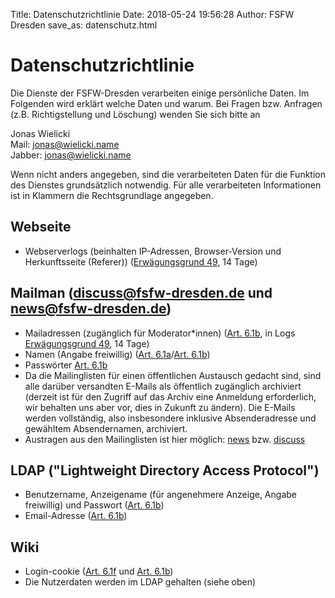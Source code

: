 Title: Datenschutzrichtlinie
Date: 2018-05-24 19:56:28
Author: FSFW Dresden
save_as: datenschutz.html

# Datenschutzrichtlinie

Die Dienste der FSFW-Dresden verarbeiten einige persönliche Daten.
Im Folgenden wird erklärt welche Daten und warum.
Bei Fragen bzw. Anfragen (z.B. Richtigstellung und Löschung) wenden Sie sich bitte an

<div>
  Jonas Wielicki<br/>
  Mail: <a href="mailto:jonas@wielicki.name">jonas@wielicki.name</a><br/>
  Jabber: <a href="xmpp:jonas@wielicki.name">jonas@wielicki.name</a><br/>
</div>

Wenn nicht anders angegeben, sind die verarbeiteten Daten für die Funktion des Dienstes grundsätzlich notwendig. Für alle verarbeiteten Informationen ist in Klammern die Rechtsgrundlage angegeben.

## Webseite

- Webserverlogs (beinhalten IP-Adressen, Browser-Version und Herkunftsseite (Referer)) ([Erwägungsgrund 49][ew49], 14 Tage)

## Mailman (discuss@fsfw-dresden.de und news@fsfw-dresden.de)

- Mailadressen (zugänglich für Moderator*innen) ([Art. 6.1b][a61b], in Logs [Erwägungsgrund 49][ew49], 14 Tage)
- Namen (Angabe freiwillig) ([Art. 6.1a][a61a]/[Art. 6.1b][a61b])
- Passwörter [Art. 6.1b][a61b]
- Da die Mailinglisten für einen öffentlichen Austausch gedacht sind, sind alle darüber versandten E-Mails als öffentlich zugänglich archiviert (derzeit ist für den Zugriff auf das Archiv eine Anmeldung erforderlich, wir behalten uns aber vor, dies in Zukunft zu ändern). Die E-Mails werden vollständig, also insbesondere inklusive Absenderadresse und gewähltem Absendernamen, archiviert.
- Austragen aus den Mailinglisten ist hier möglich: [news](https://lists.fsfw-dresden.de/mailman/listinfo/news) bzw. [discuss](https://lists.fsfw-dresden.de/mailman/listinfo/discuss)

## LDAP ("Lightweight Directory Access Protocol")

- Benutzername, Anzeigename (für angenehmere Anzeige, Angabe freiwillig) und Passwort ([Art. 6.1b][a61b])
- Email-Adresse ([Art. 6.1b][a61b])

## Wiki

- Login-cookie ([Art. 6.1f][a61f] und [Art. 6.1b][a61b])
- Die Nutzerdaten werden im LDAP gehalten (siehe oben)

[a61a]: http://www.privacy-regulation.eu/de/artikel-6-rechtmaessigkeit-der-verarbeitung-DS-GVO.htm
[a61b]: http://www.privacy-regulation.eu/de/artikel-6-rechtmaessigkeit-der-verarbeitung-DS-GVO.htm
[a61f]: http://www.privacy-regulation.eu/de/artikel-6-rechtmaessigkeit-der-verarbeitung-DS-GVO.htm
[ew49]: https://dsgvo-gesetz.de/erwaegungsgruende/nr-49/

